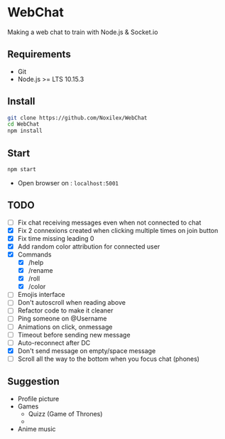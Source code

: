 # WebChat
Making a web chat to train with Node.js &amp; Socket.io

## Requirements
- Git
- Node.js >= LTS 10.15.3

## Install
```bash
git clone https://github.com/Noxilex/WebChat
cd WebChat
npm install
```

## Start
```bash
npm start
```
- Open browser on : `localhost:5001`

## TODO 

- [ ] Fix chat receiving messages even when not connected to chat
- [X] Fix 2 connexions created when clicking multiple times on join button
- [X] Fix time missing leading 0
- [X] Add random color attribution for connected user
- [X] Commands
    - [X] /help
    - [X] /rename
    - [X] /roll
    - [X] /color
- [ ] Emojis interface
- [ ] Don't autoscroll when reading above
- [ ] Refactor code to make it cleaner
- [ ] Ping someone on @Username
- [ ] Animations on click, onmessage
- [ ] Timeout before sending new message
- [ ] Auto-reconnect after DC
- [X] Don't send message on empty/space message
- [ ] Scroll all the way to the bottom when you focus chat (phones)

## Suggestion

- Profile picture
- Games
    - Quizz (Game of Thrones)
    - 
- Anime music
